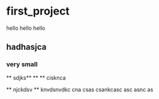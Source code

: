 # first_project
hello hello hello

## hadhasjca
### very small

** sdjks** 
** ** cisknca

** njckdsv **
knvdsnvdkc
cna
csas
csankcasc
asc
asnc
as
